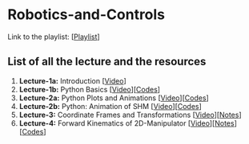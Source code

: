 # Robotics-and-Controls

Link to the playlist: [[Playlist](https://youtube.com/playlist?list=PL5HnE_lHbcogt_91Yy-5LGSsEhyLGdJ4Y&feature=shared)]

## List of all the lecture and the resources
  1. **Lecture-1a:** Introduction                          [[Video](https://youtu.be/VyPqcnUwWeY?feature=shared)]
  2. **Lecture-1b:** Python Basics                         [[Video](https://youtu.be/PM4g1GFLMzk?feature=shared)][[Codes](https://github.com/singhaman1750/Robotics-and-Controls/tree/main/Lec1b_PythonBasics)]
  3. **Lecture-2a:** Python Plots and Animations           [[Video](https://youtu.be/fvyIp7nf-Cc?feature=shared)][[Codes](https://github.com/singhaman1750/Robotics-and-Controls/tree/main/Lec2a_PythonPlotsAndAnimations)]
  4. **Lecture-2b:** Python: Animation of SHM              [[Video](https://youtu.be/pU6gM1dK6eA?feature=shared)][[Codes]()]
  5. **Lecture-3:**  Coordinate Frames and Transformations [[Video](https://youtu.be/FjMSA1BwlHg?feature=shared)][[Notes]()]
  6. **Lecture-4:**  Forward Kinematics of 2D-Manipulator  [[Video]()][[Notes]()][[Codes]()]

